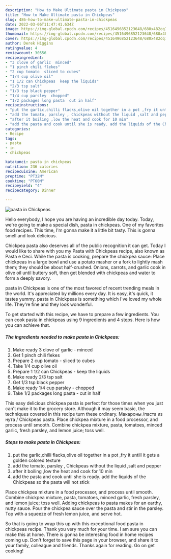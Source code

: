 ```yaml
---
description: "How to Make Ultimate pasta in Chickpeas"
title: "How to Make Ultimate pasta in Chickpeas"
slug: 486-how-to-make-ultimate-pasta-in-chickpeas
date: 2022-03-06T11:47:41.634Z
image: https://img-global.cpcdn.com/recipes/4516496852123648/680x482cq70/pasta-in-chickpeas-recipe-main-photo.jpg
thumbnail: https://img-global.cpcdn.com/recipes/4516496852123648/680x482cq70/pasta-in-chickpeas-recipe-main-photo.jpg
cover: https://img-global.cpcdn.com/recipes/4516496852123648/680x482cq70/pasta-in-chickpeas-recipe-main-photo.jpg
author: Derek Higgins
ratingvalue: 4
reviewcount: 30556
recipeingredient:
- "3 clove of garlic  minced"
- "1 pinch chili flekes"
- "2 cup tomato  sliced to cubes"
- "1/4 cup olive oil"
- "1 1/2 can Chickpeas  keep the liquids"
- "2/3 tsp salt"
- "1/3 tsp black pepper"
- "1/4 cup parsley  chopped"
- "1/2 packages long pasta  cut in half"
recipeinstructions:
- "put the garlic,chilli flacks,olive oil together in a pot ,fry it untill it gets a golden colored texture"
- "add the tomato, parsley , Chickpeas without the liquid ,salt and pepper"
- "after it boiling ,low the heat and cook for 10 min"
- "add the pasta and cook until she is ready. add the liquids of the Chickpeas so the pasta will not stick"
categories:
- Recipe
tags:
- pasta
- in
- chickpeas

katakunci: pasta in chickpeas 
nutrition: 236 calories
recipecuisine: American
preptime: "PT32M"
cooktime: "PT60M"
recipeyield: "4"
recipecategory: Dinner

---
```



![pasta in Chickpeas](https://img-global.cpcdn.com/recipes/4516496852123648/680x482cq70/pasta-in-chickpeas-recipe-main-photo.jpg)

Hello everybody, I hope you are having an incredible day today. Today, we're going to make a special dish, pasta in chickpeas. One of my favorites food recipes. This time, I'm gonna make it a little bit tasty. This is gonna smell and look delicious.

Chickpea pasta also deserves all of the public recognition it can get. Today I would like to share with you my Pasta with Chickpeas recipe, also known as Pasta e Ceci. While the pasta is cooking, prepare the chickpea sauce: Place chickpeas in a large bowl and use a potato masher or a fork to lightly mash them; they should be about half-crushed. Onions, carrots, and garlic cook in olive oil until buttery soft, then get blended with chickpeas and water to form a deeply savory.

pasta in Chickpeas is one of the most favored of recent trending meals in the world. It's appreciated by millions every day. It is easy, it's quick, it tastes yummy. pasta in Chickpeas is something which I've loved my whole life. They're fine and they look wonderful.


To get started with this recipe, we have to prepare a few ingredients. You can cook pasta in chickpeas using 9 ingredients and 4 steps. Here is how you can achieve that.

<!--inarticleads1-->

##### The ingredients needed to make pasta in Chickpeas:

1. Make ready 3 clove of garlic - minced
1. Get 1 pinch chili flekes
1. Prepare 2 cup tomato - sliced to cubes
1. Take 1/4 cup olive oil
1. Prepare 1 1/2 can Chickpeas - keep the liquids
1. Make ready 2/3 tsp salt
1. Get 1/3 tsp black pepper
1. Make ready 1/4 cup parsley - chopped
1. Take 1/2 packages long pasta - cut in half


This easy delicious chickpea pasta is perfect for those times when you just can&#39;t make it to the grocery store. Although it may seem basic, the techniques covered in this recipe turn these ordinary. Макароны /паста из нута / Chickpeas pasta. Place chickpea mixture in a food processor, and process until smooth. Combine chickpea mixture, pasta, tomatoes, minced garlic, fresh parsley, and lemon juice; toss well. 

<!--inarticleads2-->

##### Steps to make pasta in Chickpeas:

1. put the garlic,chilli flacks,olive oil together in a pot ,fry it untill it gets a golden colored texture
1. add the tomato, parsley , Chickpeas without the liquid ,salt and pepper
1. after it boiling ,low the heat and cook for 10 min
1. add the pasta and cook until she is ready. add the liquids of the Chickpeas so the pasta will not stick


Place chickpea mixture in a food processor, and process until smooth. Combine chickpea mixture, pasta, tomatoes, minced garlic, fresh parsley, and lemon juice; toss well. Adding chickpeas to pasta makes for an earthy, nutty sauce. Pour the chickpea sauce over the pasta and stir in the parsley. Top with a squeeze of fresh lemon juice, and serve hot. 

So that is going to wrap this up with this exceptional food pasta in chickpeas recipe. Thank you very much for your time. I am sure you can make this at home. There is gonna be interesting food in home recipes coming up. Don't forget to save this page in your browser, and share it to your family, colleague and friends. Thanks again for reading. Go on get cooking!
